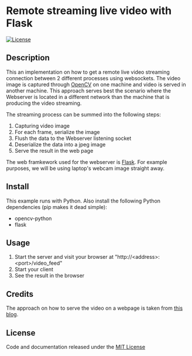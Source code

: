 # Remote streaming live video with Flask

[![License](https://img.shields.io/badge/license-MIT-blue.svg)](https://github.com/rena2damas/sorted-tagged-set/blob/master/LICENSE)

## Description

This an implementation on how to get a remote live video streaming connection between 2 different processes using websockets. The video image is captured through [OpenCV](https://opencv.org/) on one machine and video is served in another machine. This approach serves best the scenario where the Webserver is located in a different network than the machine that is producing the video streaming.

The streaming process can be summed into the following steps:
1. Capturing video image
2. For each frame, serialize the image
3. Flush the data to the Webserver listening socket
4. Deserialize the data into a jpeg image
5. Serve the result in the web page

The web framkework used for the webserver is [Flask](http://flask.pocoo.org/). For example purposes, we will be using laptop's webcam image straight away.

## Install
This example runs with Python. Also install the following Python dependencies (pip makes it dead simple):
* opencv-python
* flask

## Usage
1. Start the server and visit your browser at "http://&lt;address&gt;:&lt;port&gt;/video_feed"
2. Start your client
3. See the result in the browser
  
## Credits
The approach on how to serve the video on a webpage is taken from [this blog](http://blog.miguelgrinberg.com/post/video-streaming-with-flask).

## License
Code and documentation released under the [MIT License](https://github.com/rena2damas/remote-opencv-streaming-live-video/blob/master/LICENSE)

